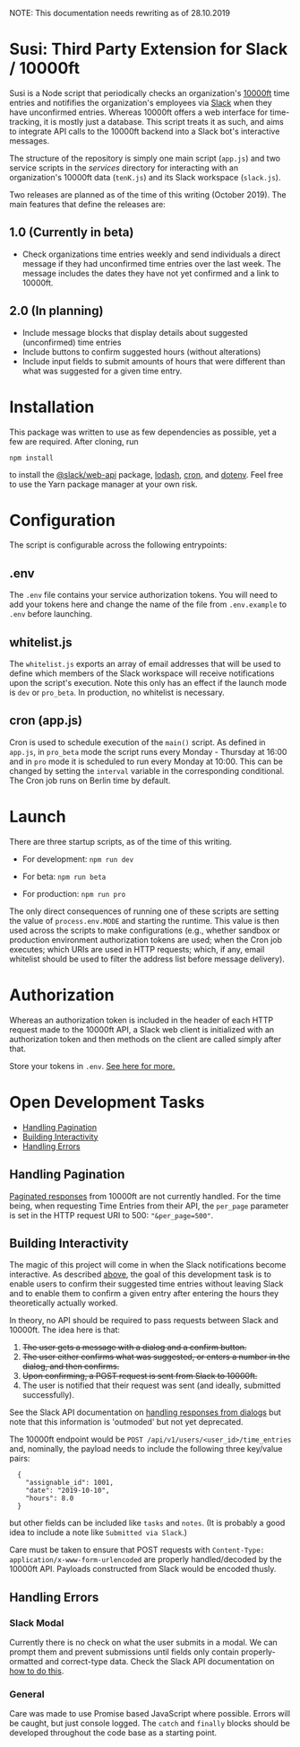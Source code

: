 NOTE: This documentation needs rewriting as of 28.10.2019

# Susi: Third Party Extension for Slack / 10000ft

Susi is a Node script that periodically checks an organization's [10000ft](https://github.com/10Kft/10kft-api) time entries and notififies the organization's employees via [Slack](https://slack.com) when they have unconfirmed entries. Whereas 10000ft offers a web interface for time-tracking, it is mostly just a database. This script treats it as such, and aims to integrate API calls to the 10000ft backend into a Slack bot's interactive messages. 

The structure of the repository is simply one main script (`app.js`) and two service scripts in the *services* directory for interacting with an organization's 10000ft data (`tenK.js`) and its Slack workspace (`slack.js`). 

Two releases are planned as of the time of this writing (October 2019). The main features that define the releases are: 

## 1.0 (Currently in beta)

* Check organizations time entries weekly and send individuals a direct message if they had unconfirmed time entries over the last week. The message includes the dates they have not yet confirmed and a link to 10000ft. 

## 2.0 (In planning)

* Include message blocks that display details about suggested (unconfirmed) time entries 
* Include buttons to confirm suggested hours (without alterations)
* Include input fields to submit amounts of hours that were different than what was suggested for a given time entry.

# Installation

This package was written to use as few dependencies as possible, yet a few are required. After cloning, run 

`npm install` 

to install the [@slack/web-api](https://slack.dev/node-slack-sdk/web-api) package, [lodash](https://www.npmjs.com/package/lodash), [cron](https://www.npmjs.com/package/cron), and [dotenv](https://www.npmjs.com/package/dotenv). Feel free to use the Yarn package manager at your own risk.

# Configuration

The script is configurable across the following entrypoints:

## .env

The `.env` file contains your service authorization tokens. You will need to add your tokens here and change the name of the file from `.env.example` to `.env` before launching.

## whitelist.js

The `whitelist.js` exports an array of email addresses that will be used to define which members of the Slack workspace will receive notifications upon the script's execution. Note this only has an effect if the launch mode is `dev` or `pro_beta`. In production, no whitelist is necessary.

## cron (app.js)

Cron is used to schedule execution of the `main()` script. As defined in `app.js`, in `pro_beta` mode the script runs every Monday - Thursday at 16:00 and in `pro` mode it is scheduled to run every Monday at 10:00. This can be changed by setting the `interval` variable in the corresponding conditional. The Cron job runs on Berlin time by default.

# Launch

There are three startup scripts, as of the time of this writing. 

* For development: `npm run dev`

* For beta: `npm run beta`

* For production: `npm run pro`

The only direct consequences of running one of these scripts are setting the value of `process.env.MODE` and starting the runtime. This value is then used across the scripts to make configurations (e.g., whether sandbox or production environment authorization tokens are used; when the Cron job executes; which URIs are used in HTTP requests; which, if any, email whitelist should be used to filter the address list before message delivery).

# Authorization

Whereas an authorization token is included in the header of each HTTP request made to the 10000ft API, a Slack web client is initialized with an authorization token and then methods on the client are called simply after that. 

Store your tokens in `.env`. [See here for more.](#.env)

# Open Development Tasks

* [Handling Pagination](#handling-pagination)
* [Building Interactivity](#building-interactivity)
* [Handling Errors](#handling-errors)

## Handling Pagination

[Paginated responses](https://github.com/10Kft/10kft-api/blob/master/sections/first-things-first.md#pagination) from 10000ft are not currently handled. For the time being, when requesting Time Entries from their API, the `per_page` parameter is set in the HTTP request URI to 500: `"&per_page=500"`.

## Building Interactivity 

The magic of this project will come in when the Slack notifications become interactive. As described [above](#2.0-in-planning), the goal of this development task is to enable users to confirm their suggested time entries without leaving Slack and to enable them to confirm a given entry after entering the hours they theoretically actually worked.

In theory, no API should be required to pass requests between Slack and 10000ft. The idea here is that:

1. ~~The user gets a message with a dialog and a confirm button.~~
2. ~~The user either confirms what was suggested, or enters a number in the dialog, and then confirms.~~
3. ~~Upon confirming, a POST request is sent from Slack to 10000ft.~~
4. The user is notified that their request was sent (and ideally, submitted successfully).

See the Slack API documentation on [handling responses from dialogs](https://api.slack.com/dialogs#response) but note that this information is 'outmoded' but not yet deprecated.

The 10000ft endpoint would be `POST /api/v1/users/<user_id>/time_entries` and, nominally, the payload needs to include the following three key/value pairs: 

```
  {
    "assignable_id": 1001,
    "date": "2019-10-10",
    "hours": 8.0
  }
```

but other fields can be included like `tasks` and `notes`. (It is probably a good idea to include a note like `Submitted via Slack`.) 

Care must be taken to ensure that POST requests with `Content-Type: application/x-www-form-urlencoded` are properly handled/decoded by the 10000ft API. Payloads constructed from Slack would be encoded thusly. 

## Handling Errors

### Slack Modal

Currently there is no check on what the user submits in a modal. We can prompt them and prevent submissions until fields only contain properly-ormatted and correct-type data. Check the Slack API documentation on [how to do this](https://api.slack.com/surfaces/modals/using#displaying_errors_in_views).

### General

Care was made to use Promise based JavaScript where possible. Errors will be caught, but just console logged. The `catch` and `finally` blocks should be developed throughout the code base as a starting point.
